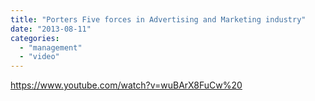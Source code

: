 ```yaml
---
title: "Porters Five forces in Advertising and Marketing industry"
date: "2013-08-11"
categories: 
  - "management"
  - "video"
---
```


https://www.youtube.com/watch?v=wuBArX8FuCw%20
